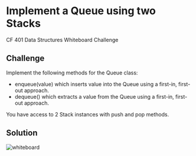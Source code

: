 # Implement a Queue using two Stacks
CF 401 Data Structures Whiteboard Challenge

## Challenge
Implement the following methods for the Queue class:
- enqueue(value) which inserts value into the Queue using a first-in, first-out approach.
- dequeue() which extracts a value from the Queue using a first-in, first-out approach.

You have access to 2 Stack instances with push and pop methods.

## Solution
![whiteboard](../../assets/name.jpg)
